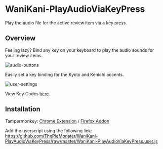 # WaniKani-PlayAudioViaKeyPress
Play the audio file for the active review item via a key press.

## Overview
Feeling lazy? Bind any key on your keyboard to play the audio sounds for your review items.

![audio-buttons](https://i.postimg.cc/9f5Qhgxg/Wani-Kani-Audio.png)

Easily set a key binding for the Kyoto and Kenichi accents.

![user-settings](https://i.postimg.cc/qMMpLS72/Capture.png)

View Key Codes [here](https://keycode.info/).

## Installation
Tampermonkey: [Chrome Extension](https://chrome.google.com/webstore/detail/dhdgffkkebhmkfjojejmpbldmpobfkfo) / [Firefox Addon](https://addons.mozilla.org/firefox/addon/tampermonkey/)

Add the userscript using the following link: https://github.com/ThePieMonster/WaniKani-PlayAudioViaKeyPress/raw/master/WaniKani-PlayAudioViaKeyPress.user.js
